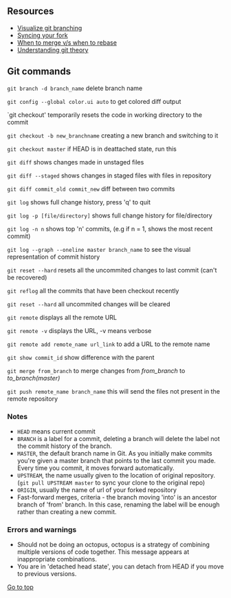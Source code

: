 ## Resources
* [Visualize git branching](https://learngitbranching.js.org/?NODEMO)
* [Syncing your fork](https://help.github.com/articles/syncing-a-fork/#platform-windows)
* [When to merge v/s when to rebase](https://www.derekgourlay.com/blog/git-when-to-merge-vs-when-to-rebase/)
* [Understanding git theory](https://www.sbf5.com/~cduan/technical/git/)

## Git commands

`git branch -d branch_name` delete branch name

`git config --global color.ui auto` to get colored diff output

`git checkout' temporarily resets the code in working directory to the commit

`git checkout -b new_branchname` creating a new branch and switching to it

`git checkout master` if HEAD is in deattached state, run this 

`git diff` shows changes made in unstaged files

`git diff --staged` shows changes in staged files with files in repository 

`git diff commit_old commit_new` diff between two commits

`git log` shows full change history, press 'q' to quit

`git log -p [file/directory]` shows full change history for file/directory 

`git log -n n` shows top 'n' commits, (e.g if n = 1, shows the most recent commit)

`git log --graph --oneline master branch_name` to see the visual representation of commit history

`git reset --hard` resets all the uncommited changes to last commit (can't be recovered)

`git reflog` all the commits that have been checkout recently

`git reset --hard` all uncommited changes will be cleared

`git remote` displays all the remote URL

`git remote -v` displays the URL, -v means verbose

`git remote add remote_name url_link` to add a URL to the remote name

`git show commit_id` show difference with the parent  

`git merge from_branch` to merge changes from *from_branch* to *to_branch(master)*

`git push remote_name branch_name` this will send the files not present in the remote repository

### Notes
+ `HEAD` means current commit
+ `BRANCH` is a label for a commit, deleting a branch will delete the label not the commit history of the branch.
+ `MASTER`, the default branch name in Git. As you initially make commits you're given a master branch that points to the last commit you made. Every time you commit, it moves forward automatically.
+ `UPSTREAM`, the name usually given to the location of original repository. (`git pull UPSTREAM master` to sync your clone to the original repo)
+ `ORIGIN`, usually the name of url of your forked repository
+ Fast-forward merges, criteria - the branch moving 'into' is an ancestor branch of 'from' branch. In this case, renaming the label will be enough rather than creating a new commit.

### Errors and warnings

+ Should not be doing an octopus, octopus is a strategy of combining multiple versions of code together. This message appears at inappropriate combinations.
+ You are in 'detached head state', you can detach from HEAD if you move to previous versions. 

[Go to top](#resources)
